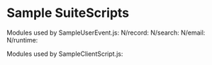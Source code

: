 ﻿# Sample SuiteScripts

Modules used by SampleUserEvent.js:
N/record: 
N/search:
N/email: 
N/runtime:


Modules used by SampleClientScript.js:
